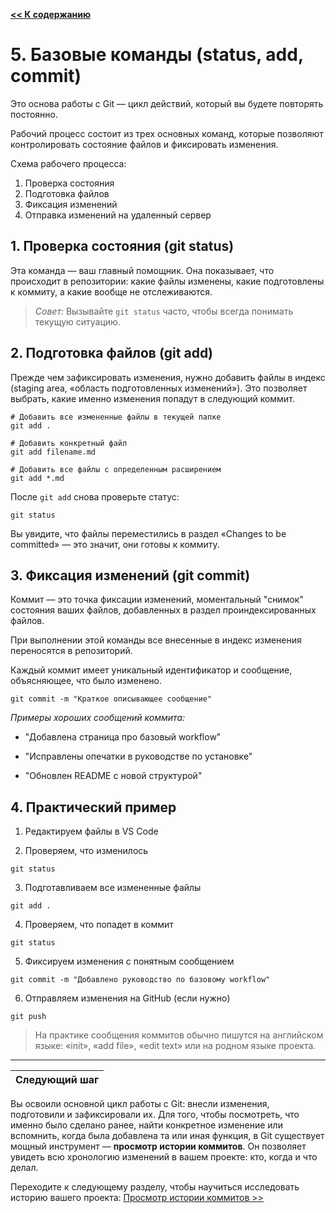 [**<< К содержанию**](readme.md)

# 5. Базовые команды (status, add, commit)

Это основа работы с Git — цикл действий, который вы будете повторять постоянно. 

Рабочий процесс состоит из трех основных команд, которые позволяют контролировать состояние файлов и фиксировать изменения.

Схема рабочего процесса:

1. Проверка состояния
2. Подготовка файлов
3. Фиксация изменений
4. Отправка изменений на удаленный сервер

## 1. Проверка состояния (git status)

Эта команда — ваш главный помощник. Она показывает, что происходит в репозитории: какие файлы изменены, какие подготовлены к коммиту, а какие вообще не отслеживаются.

> *Совет:* Вызывайте ```git status``` часто, чтобы всегда понимать текущую ситуацию.

## 2. Подготовка файлов (git add)

Прежде чем зафиксировать изменения, нужно добавить файлы в индекс (staging area, «область подготовленных изменений»). Это позволяет выбрать, какие именно изменения попадут в следующий коммит.

```
# Добавить все измененные файлы в текущей папке
git add .

# Добавить конкретный файл
git add filename.md

# Добавить все файлы с определенным расширением
git add *.md
```

После ```git add``` снова проверьте статус:

```git status```

Вы увидите, что файлы переместились в раздел «Changes to be committed» — это значит, они готовы к коммиту.

## 3. Фиксация изменений (git commit)

Коммит — это точка фиксации изменений, моментальный "снимок" состояния ваших файлов, добавленных в раздел проиндексированных файлов. 

При выполнении этой команды все внесенные в индекс изменения переносятся в репозиторий.

Каждый коммит имеет уникальный идентификатор и сообщение, объясняющее, что было изменено.

```
git commit -m "Краткое описывающее сообщение"
```

*Примеры хороших сообщений коммита:*

- "Добавлена страница про базовый workflow"

- "Исправлены опечатки в руководстве по установке"

- "Обновлен README с новой структурой"

## 4. Практический пример

1. Редактируем файлы в VS Code

2. Проверяем, что изменилось
```
git status
```
3. Подготавливаем все измененные файлы
```
git add .
```
4. Проверяем, что попадет в коммит
```
git status
```
5. Фиксируем изменения с понятным сообщением
```
git commit -m "Добавлено руководство по базовому workflow"
```
6. Отправляем изменения на GitHub (если нужно)
```
git push
```

> На практике сообщения коммитов обычно пишутся на английском языке: «init», «add file», «edit text» или на родном языке проекта.

---
| Следующий шаг |                                                                           
|:--------------|                                                                           
Вы освоили основной цикл работы с Git: внесли изменения, подготовили и зафиксировали их. Для того, чтобы посмотреть, что именно было сделано ранее, найти конкретное изменение или вспомнить, когда была добавлена та или иная функция, в Git существует мощный инструмент — **просмотр истории коммитов**. Он позволяет увидеть всю хронологию изменений в вашем проекте: кто, когда и что делал.

Переходите к следующему разделу, чтобы научиться исследовать историю вашего проекта: [Просмотр истории коммитов >>](viewing-history.md)